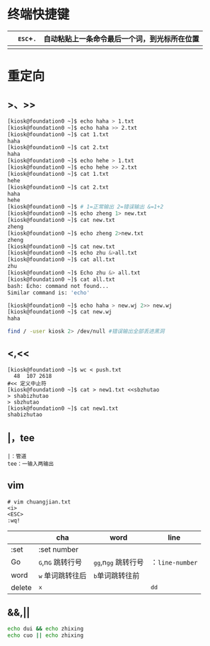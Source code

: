 # 终端快捷键

|      | <kbd>ESC</kbd>+<kbd>.</kbd> | 自动粘贴上一条命令最后一个词，到光标所在位置 |
| ---- | :-------------------------: | -------------------------------------------- |
|      |                             |                                              |



# 重定向

## >、>>

```bash
[kiosk@foundation0 ~]$ echo haha > 1.txt
[kiosk@foundation0 ~]$ echo haha >> 2.txt
[kiosk@foundation0 ~]$ cat 1.txt
haha
[kiosk@foundation0 ~]$ cat 2.txt 
haha
[kiosk@foundation0 ~]$ echo hehe > 1.txt
[kiosk@foundation0 ~]$ echo hehe >> 2.txt 
[kiosk@foundation0 ~]$ cat 1.txt 
hehe
[kiosk@foundation0 ~]$ cat 2.txt 
haha
hehe
[kiosk@foundation0 ~]$ # 1=正常输出 2=错误输出 &=1+2
[kiosk@foundation0 ~]$ echo zheng 1> new.txt
[kiosk@foundation0 ~]$ cat new.txt 
zheng
[kiosk@foundation0 ~]$ echo zheng 2>new.txt 
zheng
[kiosk@foundation0 ~]$ cat new.txt 
[kiosk@foundation0 ~]$ echo zhu &>all.txt
[kiosk@foundation0 ~]$ cat all.txt 
zhu
[kiosk@foundation0 ~]$ Echo zhu &> all.txt 
[kiosk@foundation0 ~]$ cat all.txt 
bash: Echo: command not found...
Similar command is: 'echo'

[kiosk@foundation0 ~]$ echo haha > new.wj 2>> new.wj
[kiosk@foundation0 ~]$ cat new.wj 
haha

find / -user kiosk 2> /dev/null #错误输出全部丢进黑洞
```

## <,<<

```
[kiosk@foundation0 ~]$ wc < push.txt 
  48  107 2618
#<< 定义中止符
[kiosk@foundation0 ~]$ cat > new1.txt <<sbzhutao 
> shabizhutao
> sbzhutao
[kiosk@foundation0 ~]$ cat new1.txt 
shabizhutao

```

## |，tee

```
|：管道
tee：一输入两输出
```

## vim

```
# vim chuangjian.txt
<i>
<ESC>
:wq!
```

|        | cha                                 | word                                                        | line                     |
| ------ | ----------------------------------- | ----------------------------------------------------------- | ------------------------ |
| :set   | :set number                         |                                                             |                          |
| Go     | <kbd>G</kbd>,n<kbd>G</kbd> 跳转行号 | <kbd>g</kbd><kbd>g</kbd>,n<kbd>g</kbd><kbd>g</kbd> 跳转行号 | ：`line-number`          |
| word   | <kbd>w</kbd> 单词跳转往后           | <kbd>b</kbd>单词跳转往前                                    |                          |
| delete | <kbd>x</kbd>                        |                                                             | <kbd>d</kbd><kbd>d</kbd> |



## &&,||

```bash
echo dui && echo zhixing
echo cuo || echo zhixing
```

